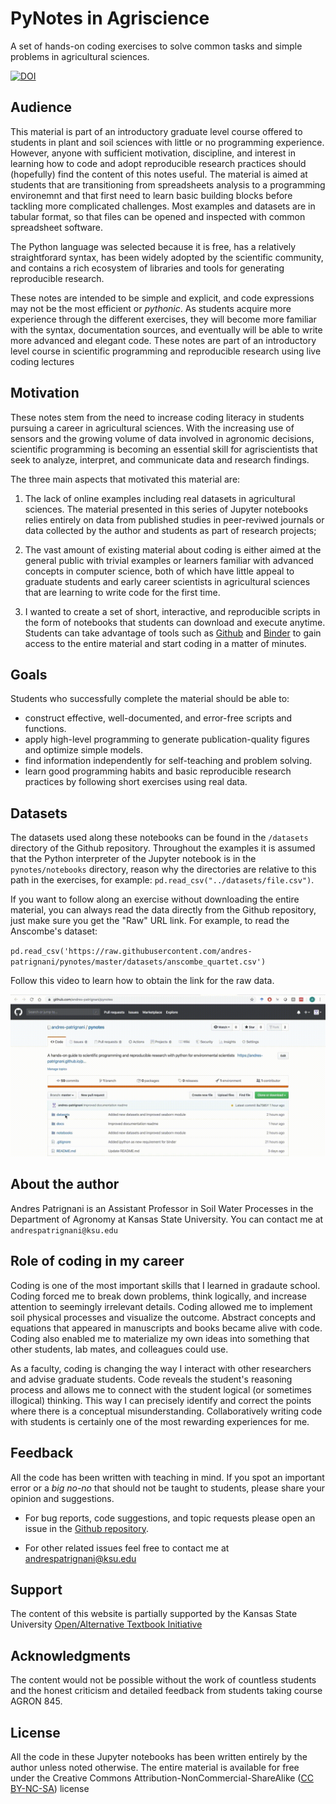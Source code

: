 # PyNotes in Agriscience

A set of hands-on coding exercises to solve common tasks and simple problems in agricultural sciences.

<a href="https://zenodo.org/badge/latestdoi/181793782"><img src="https://zenodo.org/badge/181793782.svg" alt="DOI"><a>


## Audience

This material is part of an introductory graduate level course offered to students in plant and soil sciences with little or no programming experience. However, anyone with sufficient motivation, discipline, and interest in learning how to code and adopt reproducible research practices should (hopefully) find the content of this notes useful. The material is aimed at students that are transitioning from spreadsheets analysis to a programming environemnt and that first need to learn basic building blocks before tackling more complicated challenges. Most examples and datasets are in tabular format, so that files can be opened and inspected with common spreadsheet software.

The Python language was selected because it is free, has a relatively straightforard syntax, has been widely adopted by the scientific community, and contains a rich ecosystem of libraries and tools for generating reproducible research. 

These notes are intended to be simple and explicit, and code expressions may not be the most efficient or *pythonic*. As students acquire more experience through the different exercises, they will become more familiar with the syntax, documentation sources, and eventually will be able to write more advanced and elegant code. These notes are part of an introductory level course in scientific programming and reproducible research using live coding lectures
    
    
## Motivation

These notes stem from the need to increase coding literacy in students pursuing a career in agricultural sciences. With the increasing use of sensors and the growing volume of data involved in agronomic decisions, scientific programming is becoming an essential skill for agriscientists that seek to analyze, interpret, and communicate data and research findings. 

The three main aspects that motivated this material are:

1. The lack of online examples including real datasets in agricultural sciences. The material presented in this series of Jupyter notebooks relies entirely on data from published studies in peer-reviwed journals or data collected by the author and students as part of research projects;

2. The vast amount of existing material about coding is either aimed at the general public with trivial examples or learners familiar with advanced concepts in computer science, both of which have little appeal to graduate students and early career scientists in agricultural sciences that are learning to write code for the first time.

3. I wanted to create a set of short, interactive, and reproducible scripts in the form of notebooks that students can download and execute anytime. Students can take advantage of tools such as [Github](https://github.com) and [Binder](https://mybinder.org) to gain access to the entire material and start coding in a matter of minutes.


## Goals

Students who successfully complete the material should be able to:

- construct effective, well-documented, and error-free scripts and functions.
- apply high-level programming to generate publication-quality figures and optimize simple models.
- find information independently for self-teaching and problem solving.
- learn good programming habits and basic reproducible research practices by following short exercises using real data.

    
## Datasets

The datasets used along these notebooks can be found in the `/datasets` directory of the Github repository. Throughout the examples it is assumed that the Python interpreter of the Jupyter notebook is in the `pynotes/notebooks` directory, reason why the directories are relative to this path in the exercises, for example: `pd.read_csv("../datasets/file.csv")`. 

If you want to follow along an exercise without downloading the entire material, you can always read the data directly from the Github repository, just make sure you get the "Raw" URL link. For example, to read the Anscombe's dataset:

`pd.read_csv('https://raw.githubusercontent.com/andres-patrignani/pynotes/master/datasets/anscombe_quartet.csv')`

Follow this video to learn how to obtain the link for the raw data.


![](media/read_dataset_from_github.gif)


## About the author

Andres Patrignani is an Assistant Professor in Soil Water Processes in the Department of Agronomy at Kansas State University. You can contact me at `andrespatrignani@ksu.edu`

    
## Role of coding in my career

Coding is one of the most important skills that I learned in gradaute school. Coding forced me to break down problems, think logically, and increase attention to seemingly irrelevant details. Coding allowed me to implement soil physical processes and visualize the outcome. Abstract concepts and equations that appeared in manuscripts and books became alive with code. Coding also enabled me to materialize my own ideas into something that other students, lab mates, and colleagues could use.

As a faculty, coding is changing the way I interact with other researchers and advise graduate students. Code reveals the student's reasoning process and allows me to connect with the student logical (or sometimes illogical) thinking. This way I can precisely identify and correct the points where there is a conceptual misunderstanding. Collaboratively writing code with students is certainly one of the most rewarding experiences for me. 

    
## Feedback

All the code has been written with teaching in mind. If you spot an important error or a *big no-no* that should not be taught to students, please share your opinion and suggestions.
    
- For bug reports, code suggestions, and topic requests please open an issue in the [Github repository](https://github.com/andres-patrignani/pynotes/issues).

- For other related issues feel free to contact me at andrespatrignani@ksu.edu


## Support

The content of this website is partially supported by the Kansas State University [Open/Alternative Textbook Initiative](https://www.lib.k-state.edu/open-textbook)

## Acknowledgments
    
The content would not be possible without the work of countless students and the honest criticism and detailed feedback from students taking course AGRON 845.

## License

All the code in these Jupyter notebooks has been written entirely by the author unless noted otherwise. The entire material is available for free under the Creative Commons Attribution-NonCommercial-ShareAlike ([CC BY-NC-SA](https://creativecommons.org/licenses/by-nc-sa/4.0/)) license
